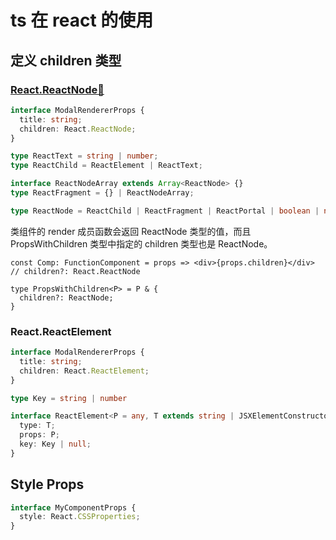 # ts 在 react 的使用
## 定义 children 类型
### [React.ReactNode🔗](https://react.dev/learn/typescript#typing-children)
```ts
interface ModalRendererProps {
  title: string;
  children: React.ReactNode;
}
```
```ts
type ReactText = string | number;
type ReactChild = ReactElement | ReactText;

interface ReactNodeArray extends Array<ReactNode> {}
type ReactFragment = {} | ReactNodeArray;

type ReactNode = ReactChild | ReactFragment | ReactPortal | boolean | null | undefined;
```

类组件的 render 成员函数会返回 ReactNode 类型的值，而且 PropsWithChildren 类型中指定的 children 类型也是 ReactNode。

```tsx
const Comp: FunctionComponent = props => <div>{props.children}</div> 
// children?: React.ReactNode

type PropsWithChildren<P> = P & {
  children?: ReactNode;
}
```

### React.ReactElement

```ts
interface ModalRendererProps {
  title: string;
  children: React.ReactElement;
}
```
```ts
type Key = string | number

interface ReactElement<P = any, T extends string | JSXElementConstructor<any> = string | JSXElementConstructor<any>> {
  type: T;
  props: P;
  key: Key | null;
}
```



## Style Props 
```ts
interface MyComponentProps {
  style: React.CSSProperties;
}
```